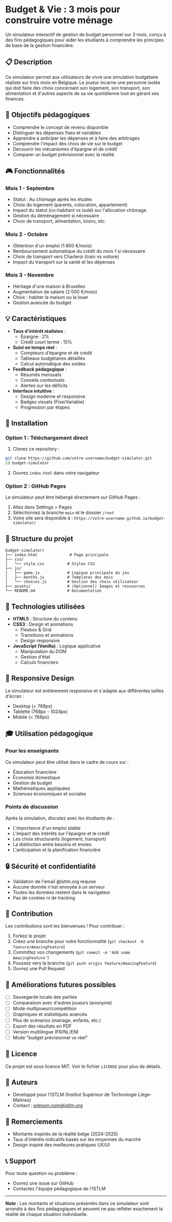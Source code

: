 # Budget & Vie : 3 mois pour construire votre ménage

Un simulateur interactif de gestion de budget personnel sur 3 mois, conçu à des fins pédagogiques pour aider les étudiants à comprendre les principes de base de la gestion financière.

## 📋 Description

Ce simulateur permet aux utilisateurs de vivre une simulation budgétaire réaliste sur trois mois en Belgique. Le joueur incarne une personne isolée qui doit faire des choix concernant son logement, son transport, son alimentation et d'autres aspects de sa vie quotidienne tout en gérant ses finances.

## 🎯 Objectifs pédagogiques

- Comprendre le concept de revenu disponible
- Distinguer les dépenses fixes et variables
- Apprendre à anticiper les dépenses et à faire des arbitrages
- Comprendre l'impact des choix de vie sur le budget
- Découvrir les mécanismes d'épargne et de crédit
- Comparer un budget prévisionnel avec la réalité

## 🎮 Fonctionnalités

### Mois 1 - Septembre
- Statut : Au chômage après les études
- Choix du logement (parents, colocation, appartement)
- Impact du statut (co-habitant vs isolé) sur l'allocation chômage
- Gestion du déménagement si nécessaire
- Choix de transport, alimentation, loisirs, etc.

### Mois 2 - Octobre
- Obtention d'un emploi (1 800 €/mois)
- Remboursement automatique du crédit du mois 1 si nécessaire
- Choix de transport vers Charleroi (train vs voiture)
- Impact du transport sur la santé et les dépenses

### Mois 3 - Novembre
- Héritage d'une maison à Bruxelles
- Augmentation de salaire (2 000 €/mois)
- Choix : habiter la maison ou la louer
- Gestion avancée du budget

## 💡 Caractéristiques

- **Taux d'intérêt réalistes** :
  - Épargne : 2%
  - Crédit court terme : 15%
- **Suivi en temps réel** :
  - Compteurs d'épargne et de crédit
  - Tableaux budgétaires détaillés
  - Calcul automatique des soldes
- **Feedback pédagogique** :
  - Résumés mensuels
  - Conseils contextuels
  - Alertes sur les déficits
- **Interface intuitive** :
  - Design moderne et responsive
  - Badges visuels (Fixe/Variable)
  - Progression par étapes

## 🚀 Installation

### Option 1 : Téléchargement direct

1. Clonez ce repository :
```bash
git clone https://github.com/votre-username/budget-simulator.git
cd budget-simulator
```

2. Ouvrez `index.html` dans votre navigateur

### Option 2 : GitHub Pages

Le simulateur peut être hébergé directement sur GitHub Pages :

1. Allez dans Settings > Pages
2. Sélectionnez la branche `main` et le dossier `/root`
3. Votre site sera disponible à : `https://votre-username.github.io/budget-simulator/`

## 📁 Structure du projet

```
budget-simulator/
├── index.html              # Page principale
├── css/
│   └── style.css          # Styles CSS
├── js/
│   ├── game.js            # Logique principale du jeu
│   ├── months.js          # Templates des mois
│   └── choices.js         # Gestion des choix utilisateur
├── assets/                # (Optionnel) Images et ressources
└── README.md              # Documentation
```

## 🔧 Technologies utilisées

- **HTML5** : Structure du contenu
- **CSS3** : Design et animations
  - Flexbox & Grid
  - Transitions et animations
  - Design responsive
- **JavaScript (Vanilla)** : Logique applicative
  - Manipulation du DOM
  - Gestion d'état
  - Calculs financiers

## 📱 Responsive Design

Le simulateur est entièrement responsive et s'adapte aux différentes tailles d'écran :
- Desktop (> 768px)
- Tablette (768px - 1024px)
- Mobile (< 768px)

## 🎓 Utilisation pédagogique

### Pour les enseignants

Ce simulateur peut être utilisé dans le cadre de cours sur :
- Éducation financière
- Économie domestique
- Gestion de budget
- Mathématiques appliquées
- Sciences économiques et sociales

### Points de discussion

Après la simulation, discutez avec les étudiants de :
- L'importance d'un emploi stable
- L'impact des intérêts sur l'épargne et le crédit
- Les choix structurants (logement, transport)
- La distinction entre besoins et envies
- L'anticipation et la planification financière

## 🔒 Sécurité et confidentialité

- Validation de l'email @istlm.org requise
- Aucune donnée n'est envoyée à un serveur
- Toutes les données restent dans le navigateur
- Pas de cookies ni de tracking

## 🤝 Contribution

Les contributions sont les bienvenues ! Pour contribuer :

1. Forkez le projet
2. Créez une branche pour votre fonctionnalité (`git checkout -b feature/AmazingFeature`)
3. Committez vos changements (`git commit -m 'Add some AmazingFeature'`)
4. Poussez vers la branche (`git push origin feature/AmazingFeature`)
5. Ouvrez une Pull Request

## 📝 Améliorations futures possibles

- [ ] Sauvegarde locale des parties
- [ ] Comparaison avec d'autres joueurs (anonyme)
- [ ] Mode multijoueur/compétition
- [ ] Graphiques et statistiques avancés
- [ ] Plus de scénarios (mariage, enfants, etc.)
- [ ] Export des résultats en PDF
- [ ] Version multilingue (FR/NL/EN)
- [ ] Mode "budget prévisionnel vs réel"

## 📄 Licence

Ce projet est sous licence MIT. Voir le fichier `LICENSE` pour plus de détails.

## 👥 Auteurs

- Développé pour l'ISTLM (Institut Supérieur de Technologie Liège-Malines)
- Contact : prenom.nom@istlm.org

## 🙏 Remerciements

- Montants inspirés de la réalité belge (2024-2025)
- Taux d'intérêts indicatifs basés sur les moyennes du marché
- Design inspiré des meilleures pratiques UX/UI

## 📞 Support

Pour toute question ou problème :
- Ouvrez une issue sur GitHub
- Contactez l'équipe pédagogique de l'ISTLM

---

**Note** : Les montants et situations présentés dans ce simulateur sont arrondis à des fins pédagogiques et peuvent ne pas refléter exactement la réalité de chaque situation individuelle.
